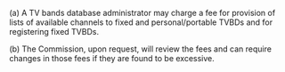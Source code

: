 (a) A TV bands database administrator may charge a fee for provision of lists of available channels to fixed and personal/portable TVBDs and for registering fixed TVBDs.

(b) The Commission, upon request, will review the fees and can require changes in those fees if they are found to be excessive.

